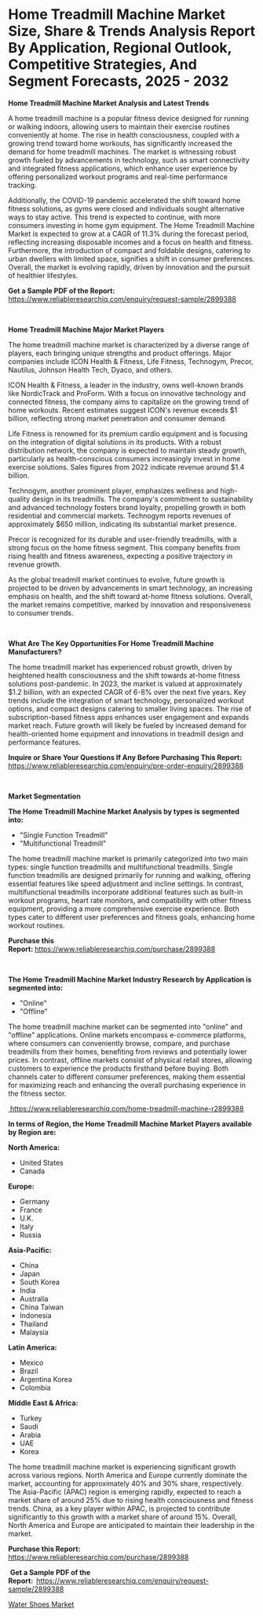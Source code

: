 <p><h1>Home Treadmill Machine Market Size, Share & Trends Analysis Report By Application, Regional Outlook, Competitive Strategies, And Segment Forecasts, 2025 - 2032</h1></p><p><strong>Home Treadmill Machine Market Analysis and Latest Trends</strong></p>
<p><p>A home treadmill machine is a popular fitness device designed for running or walking indoors, allowing users to maintain their exercise routines conveniently at home. The rise in health consciousness, coupled with a growing trend toward home workouts, has significantly increased the demand for home treadmill machines. The market is witnessing robust growth fueled by advancements in technology, such as smart connectivity and integrated fitness applications, which enhance user experience by offering personalized workout programs and real-time performance tracking.</p><p>Additionally, the COVID-19 pandemic accelerated the shift toward home fitness solutions, as gyms were closed and individuals sought alternative ways to stay active. This trend is expected to continue, with more consumers investing in home gym equipment. The Home Treadmill Machine Market is expected to grow at a CAGR of 11.3% during the forecast period, reflecting increasing disposable incomes and a focus on health and fitness. Furthermore, the introduction of compact and foldable designs, catering to urban dwellers with limited space, signifies a shift in consumer preferences. Overall, the market is evolving rapidly, driven by innovation and the pursuit of healthier lifestyles.</p></p>
<p><strong>Get a Sample PDF of the Report:&nbsp;</strong> <a href="https://www.reliableresearchiq.com/enquiry/request-sample/2899388?utm_campaign=2783&utm_medium=2&utm_source=Github&utm_content=ia&utm_term=15032025&utm_id=home-treadmill-machine">https://www.reliableresearchiq.com/enquiry/request-sample/2899388</a></p>
<p>&nbsp;</p>
<p><strong>Home Treadmill Machine Major Market Players</strong></p>
<p><p>The home treadmill machine market is characterized by a diverse range of players, each bringing unique strengths and product offerings. Major companies include ICON Health & Fitness, Life Fitness, Technogym, Precor, Nautilus, Johnson Health Tech, Dyaco, and others. </p><p>ICON Health & Fitness, a leader in the industry, owns well-known brands like NordicTrack and ProForm. With a focus on innovative technology and connected fitness, the company aims to capitalize on the growing trend of home workouts. Recent estimates suggest ICON's revenue exceeds $1 billion, reflecting strong market penetration and consumer demand.</p><p>Life Fitness is renowned for its premium cardio equipment and is focusing on the integration of digital solutions in its products. With a robust distribution network, the company is expected to maintain steady growth, particularly as health-conscious consumers increasingly invest in home exercise solutions. Sales figures from 2022 indicate revenue around $1.4 billion.</p><p>Technogym, another prominent player, emphasizes wellness and high-quality design in its treadmills. The company's commitment to sustainability and advanced technology fosters brand loyalty, propelling growth in both residential and commercial markets. Technogym reports revenues of approximately $650 million, indicating its substantial market presence.</p><p>Precor is recognized for its durable and user-friendly treadmills, with a strong focus on the home fitness segment. This company benefits from rising health and fitness awareness, expecting a positive trajectory in revenue growth.</p><p>As the global treadmill market continues to evolve, future growth is projected to be driven by advancements in smart technology, an increasing emphasis on health, and the shift toward at-home fitness solutions. Overall, the market remains competitive, marked by innovation and responsiveness to consumer trends.</p></p>
<p>&nbsp;</p>
<p><strong>What Are The Key Opportunities For Home Treadmill Machine Manufacturers?</strong></p>
<p><p>The home treadmill market has experienced robust growth, driven by heightened health consciousness and the shift towards at-home fitness solutions post-pandemic. In 2023, the market is valued at approximately $1.2 billion, with an expected CAGR of 6-8% over the next five years. Key trends include the integration of smart technology, personalized workout options, and compact designs catering to smaller living spaces. The rise of subscription-based fitness apps enhances user engagement and expands market reach. Future growth will likely be fueled by increased demand for health-oriented home equipment and innovations in treadmill design and performance features.</p></p>
<p><strong>Inquire or Share Your Questions If Any Before Purchasing This Report:</strong> <a href="https://www.reliableresearchiq.com/enquiry/pre-order-enquiry/2899388?utm_campaign=2783&utm_medium=2&utm_source=Github&utm_content=ia&utm_term=15032025&utm_id=home-treadmill-machine">https://www.reliableresearchiq.com/enquiry/pre-order-enquiry/2899388</a></p>
<p>&nbsp;</p>
<p><strong>Market Segmentation</strong></p>
<p><strong>The Home Treadmill Machine Market Analysis by types is segmented into:</strong></p>
<p><ul><li>"Single Function Treadmill"</li><li>"Multifunctional Treadmill"</li></ul></p>
<p><p>The home treadmill machine market is primarily categorized into two main types: single function treadmills and multifunctional treadmills. Single function treadmills are designed primarily for running and walking, offering essential features like speed adjustment and incline settings. In contrast, multifunctional treadmills incorporate additional features such as built-in workout programs, heart rate monitors, and compatibility with other fitness equipment, providing a more comprehensive exercise experience. Both types cater to different user preferences and fitness goals, enhancing home workout routines.</p></p>
<p><strong>Purchase this Report:&nbsp;</strong><a href="https://www.reliableresearchiq.com/purchase/2899388?utm_campaign=2783&utm_medium=2&utm_source=Github&utm_content=ia&utm_term=15032025&utm_id=home-treadmill-machine">https://www.reliableresearchiq.com/purchase/2899388</a></p>
<p>&nbsp;</p>
<p><strong>The Home Treadmill Machine Market Industry Research by Application is segmented into:</strong></p>
<p><ul><li>"Online"</li><li>"Offline"</li></ul></p>
<p><p>The home treadmill machine market can be segmented into "online" and "offline" applications. Online markets encompass e-commerce platforms, where consumers can conveniently browse, compare, and purchase treadmills from their homes, benefiting from reviews and potentially lower prices. In contrast, offline markets consist of physical retail stores, allowing customers to experience the products firsthand before buying. Both channels cater to different consumer preferences, making them essential for maximizing reach and enhancing the overall purchasing experience in the fitness sector.</p></p>
<p><a href="https://www.reliableresearchiq.com/home-treadmill-machine-r2899388?utm_campaign=2783&utm_medium=2&utm_source=Github&utm_content=ia&utm_term=15032025&utm_id=home-treadmill-machine">&nbsp;https://www.reliableresearchiq.com/home-treadmill-machine-r2899388</a></p>
<p><strong>In terms of Region, the Home Treadmill Machine Market Players available by Region are:</strong></p>
<p>
    <p> <strong> North America: </strong>
        <ul>
            <li>United States</li>
            <li>Canada</li>
        </ul>
        </p> 
    <p> <strong> Europe: </strong>
        <ul>
            <li>Germany</li>
            <li>France</li>
            <li>U.K.</li>
            <li>Italy</li>
            <li>Russia</li>
        </ul>
        </p> 
    <p> <strong> Asia-Pacific: </strong>
        <ul>
            <li>China</li>
            <li>Japan</li>
            <li>South Korea</li>
            <li>India</li>
            <li>Australia</li>
            <li>China Taiwan</li>
            <li>Indonesia</li>
            <li>Thailand</li>
            <li>Malaysia</li>
        </ul>
        </p> 
    <p> <strong> Latin America: </strong>
        <ul>
            <li>Mexico</li>
            <li>Brazil</li>
            <li>Argentina Korea</li>
            <li>Colombia</li>
        </ul>
        </p> 
    <p> <strong> Middle East & Africa: </strong>
        <ul>
            <li>Turkey</li>
            <li>Saudi</li>
            <li>Arabia</li>
            <li>UAE</li>
            <li>Korea</li>
        </ul>
    </p>
    </p>
<p><p>The home treadmill machine market is experiencing significant growth across various regions. North America and Europe currently dominate the market, accounting for approximately 40% and 30% share, respectively. The Asia-Pacific (APAC) region is emerging rapidly, expected to reach a market share of around 25% due to rising health consciousness and fitness trends. China, as a key player within APAC, is projected to contribute significantly to this growth with a market share of around 15%. Overall, North America and Europe are anticipated to maintain their leadership in the market.</p></p>
<p><strong>Purchase this Report: </strong><a href="https://www.reliableresearchiq.com/purchase/2899388?utm_campaign=2783&utm_medium=2&utm_source=Github&utm_content=ia&utm_term=15032025&utm_id=home-treadmill-machine">https://www.reliableresearchiq.com/purchase/2899388</a></p>
<p>&nbsp;<strong>Get a Sample PDF of the Report:&nbsp;&nbsp;</strong><a href="https://www.reliableresearchiq.com/enquiry/request-sample/2899388?utm_campaign=2783&utm_medium=2&utm_source=Github&utm_content=ia&utm_term=15032025&utm_id=home-treadmill-machine">https://www.reliableresearchiq.com/enquiry/request-sample/2899388</a></p>
<p><strong></strong></p>
<p><p><a href="https://github.com/ngozudapshi/Market-Research-Report-List-1/blob/main/water-shoes-market.md?utm_campaign=2783&utm_medium=2&utm_source=Github&utm_content=ia&utm_term=15032025&utm_id=home-treadmill-machine">Water Shoes Market</a></p></p>